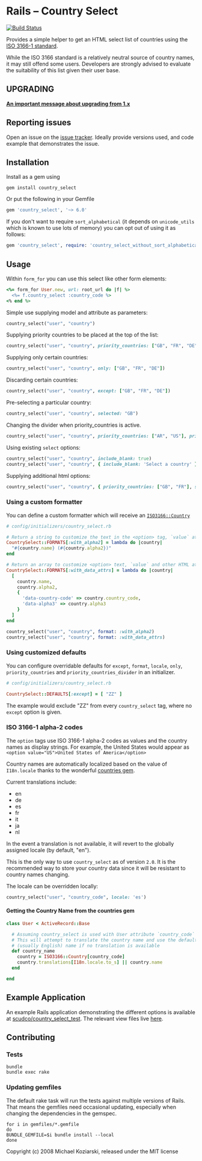 # Rails – Country Select
[![Build Status](https://travis-ci.org/stefanpenner/country_select.svg?branch=master)](https://travis-ci.org/stefanpenner/country_select)

Provides a simple helper to get an HTML select list of countries using the
[ISO 3166-1 standard](https://en.wikipedia.org/wiki/ISO_3166-1).

While the ISO 3166 standard is a relatively neutral source of country
names, it may still offend some users. Developers are strongly advised
to evaluate the suitability of this list given their user base.

## UPGRADING

[**An important message about upgrading from 1.x**](UPGRADING.md)

## Reporting issues

Open an issue on the [issue tracker](https://github.com/stefanpenner/country_select/issues/new). Ideally provide versions used, and code example that demonstrates the issue.

## Installation

Install as a gem using

```shell
gem install country_select
```
Or put the following in your Gemfile

```ruby
gem 'country_select', '~> 6.0'
```

If you don't want to require `sort_alphabetical` (it depends on `unicode_utils` which is known to use lots of memory) you can opt out of using it as follows:

```ruby
gem 'country_select', require: 'country_select_without_sort_alphabetical'
```

## Usage

Within `form_for` you can use this select like other form elements:

```ruby
<%= form_for User.new, url: root_url do |f| %>
  <%= f.country_select :country_code %>
<% end %>
```

Simple use supplying model and attribute as parameters:

```ruby
country_select("user", "country")
```

Supplying priority countries to be placed at the top of the list:

```ruby
country_select("user", "country", priority_countries: ["GB", "FR", "DE"])
```

Supplying only certain countries:

```ruby
country_select("user", "country", only: ["GB", "FR", "DE"])
```

Discarding certain countries:

```ruby
country_select("user", "country", except: ["GB", "FR", "DE"])
```

Pre-selecting a particular country:

```ruby
country_select("user", "country", selected: "GB")
```

Changing the divider when priority_countries is active.
```ruby
country_select("user", "country", priority_countries: ["AR", "US"], priority_countries_divider: "~~~~~~")
```

Using existing `select` options:
```ruby
country_select("user", "country", include_blank: true)
country_select("user", "country", { include_blank: 'Select a country' }, { class: 'country-select-box' })
```

Supplying additional html options:

```ruby
country_select("user", "country", { priority_countries: ["GB", "FR"], selected: "GB" }, { class: 'form-control', data: { attribute: "value" } })
```

### Using a custom formatter

You can define a custom formatter which will receive an
[`ISO3166::Country`](https://github.com/hexorx/countries/blob/master/lib/countries/country.rb)
```ruby
# config/initializers/country_select.rb

# Return a string to customize the text in the <option> tag, `value` attribute will remain unchanged
CountrySelect::FORMATS[:with_alpha2] = lambda do |country|
  "#{country.name} (#{country.alpha2})"
end

# Return an array to customize <option> text, `value` and other HTML attributes
CountrySelect::FORMATS[:with_data_attrs] = lambda do |country|
  [
    country.name,
    country.alpha2,
    {
      'data-country-code' => country.country_code,
      'data-alpha3' => country.alpha3
    }
  ]
end
```

```ruby
country_select("user", "country", format: :with_alpha2)
country_select("user", "country", format: :with_data_attrs)
```

### Using customized defaults

You can configure overridable defaults for `except`, `format`, `locale`,
`only`, `priority_countries` and `priority_countries_divider` in an initializer.

````ruby
# config/initializers/country_select.rb

CountrySelect::DEFAULTS[:except] = [ "ZZ" ]
````

The example would exclude "ZZ" from every `country_select` tag, where no `except` option is given.

### ISO 3166-1 alpha-2 codes
The `option` tags use ISO 3166-1 alpha-2 codes as values and the country
names as display strings. For example, the United States would appear as
`<option value="US">United States of America</option>`

Country names are automatically localized based on the value of
`I18n.locale` thanks to the wonderful
[countries gem](https://github.com/hexorx/countries/).

Current translations include:

  * en
  * de
  * es
  * fr
  * it
  * ja
  * nl

In the event a translation is not available, it will revert to the
globally assigned locale (by default, "en").

This is the only way to use `country_select` as of version `2.0`. It
is the recommended way to store your country data since it will be
resistant to country names changing.

The locale can be overridden locally:

```ruby
country_select("user", "country_code", locale: 'es')
```

#### Getting the Country Name from the countries gem

```ruby
class User < ActiveRecord::Base

  # Assuming country_select is used with User attribute `country_code`
  # This will attempt to translate the country name and use the default
  # (usually English) name if no translation is available
  def country_name
    country = ISO3166::Country[country_code]
    country.translations[I18n.locale.to_s] || country.name
  end

end
```

## Example Application

An example Rails application demonstrating the different options is
available at [scudco/country_select_test](https://github.com/scudco/country_select_test).
The relevant view files live [here](https://github.com/scudco/country_select_test/tree/master/app/views/welcome).

## Contributing

### Tests

```shell
bundle
bundle exec rake
```

### Updating gemfiles
The default rake task will run the tests against multiple versions of
Rails. That means the gemfiles need occasional updating, especially when
changing the dependencies in the gemspec.

```shell
for i in gemfiles/*.gemfile
do
BUNDLE_GEMFILE=$i bundle install --local
done
```

Copyright (c) 2008 Michael Koziarski, released under the MIT license
